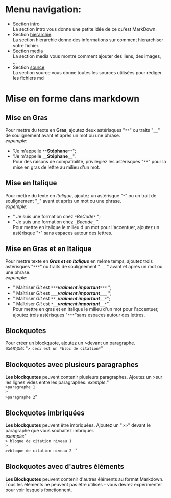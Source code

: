 # Menu navigation:
* Section [intro](./intro.md)\
La section intro vous donne une petite idée de ce qu'est MarkDown.
* Section [hierarchie](./hierarchie.md):\
La section hierarchie donne des informations sur comment hierarchiser votre fichier.
* Section [media](./media.md)\
La section media vous montre comment ajouter des liens, des images, ...
* Section [source](./source.md)\
La section source vous donne toutes les sources utilisées pour rédiger les fichiers md 

# Mise en forme dans markdown

## Mise en Gras
  Pour mettre du texte en **Gras**, ajoutez deux astérisques "`**`" ou traits "`__`" de soulignement avant et après un mot ou une phrase.  
    *expemple*:
   - "Je m'appelle `**`**Stéphane**`**`";  
   - "Je m'appelle `__`__Stéphane__`__`".  
  Pour des raisons de compatibilité, privilégiez les astérisques "`**`" pour la mise en gras de lettre au milieu d'un mot.
  
## Mise en Italique

 Pour mettre du texte en *Italique*, ajoutez un astérisque "`*`" ou un trait de soulignement "`_`" avant et après un mot ou une phrase.  
    *expemple*: 
   - " Je suis une formation chez `*`*BeCode*`*` ";  
   - " Je suis une formation chez `_`_Becode_`_` ".    
 Pour mettre en italique le milieu d'un mot pour l'accentuer, ajoutez un astérisque "`*`" sans espaces autour des lettres.  

## Mise en Gras et en Italique

 Pour mettre texte en ***Gras et en Italique*** en même temps, ajoutez trois astérisques "`***`" ou traits de soulignement "`___`" avant et après un mot ou une phrase.  
    *expemple*:   
   - " Maîtriser *Git* est `***`***vraiment important***`***` ";  
   - " Maîtriser *Git* est `___`___vraiment important___`___` ";   
   - " Maîtriser *Git* est `**_`**_vraiment important_**`__*`";   
   - " Maîtriser *Git* est `*__`*__vraiment important__*`__*`".      
 Pour mettre en gras et en italique le milieu d'un mot pour l'accentuer, ajoutez trois astérisques "`***`"sans espaces autour des lettres.

## Blockquotes

 Pour créer un blockquote, ajoutez un >devant un paragraphe.  
    *exemple*: "`> ceci est un *bloc de citation*`"

## Blockquotes avec plusieurs paragraphes

 **Les blockquotes** peuvent contenir plusieurs paragraphes. Ajoutez un >sur les lignes vides entre les paragraphes.
    *exemple*:"    
    `>paragraphe 1`  
    `>`   
    `>paragraphe 2`"
             
## Blockquotes imbriquées

 **Les blockquotes** peuvent être imbriquées. Ajoutez un ">>" devant le paragraphe que vous souhaitez imbriquer.  
    *exemple*:"      
    `> bloque de citation niveau 1`  
    `>`  
    `>>bloque de citation niveau 2 ` " 

## Blockquotes avec d'autres éléments

**Les Blockquotes** peuvent contenir d'autres éléments au format Markdown. Tous les éléments ne peuvent pas être utilisés - vous devrez expérimenter pour voir lesquels fonctionnent.
